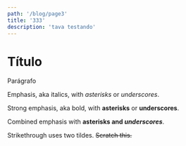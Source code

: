 ```yaml
---
path: '/blog/page3'
title: '333'
description: 'tava testando'
---
```


# Título

Parágrafo

Emphasis, aka italics, with *asterisks* or _underscores_.

Strong emphasis, aka bold, with **asterisks** or __underscores__.

Combined emphasis with **asterisks and _underscores_**.

Strikethrough uses two tildes. ~~Scratch this.~~